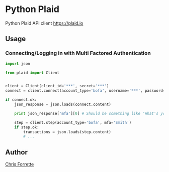 # Python Plaid

Python Plaid API client https://plaid.io

## Usage

### Connecting/Logging in with Multi Factored Authentication

```python
import json

from plaid import Client


client = Client(client_id='***', secret='***')
connect = client.connect(account_type='bofa', username='***', password='***', email='john@whatever.com')

if connect.ok:
    json_response = json.loads(connect.content)

    print json_response['mfa'][0] # Should be something like "What's your mother's maiden name?"

    step = client.step(account_type='bofa', mfa='Smith')
    if step.ok:
        transactions = json.loads(step.content)
        # ...
```

## Author

[Chris Forrette](https://github.com/chrisforrette)